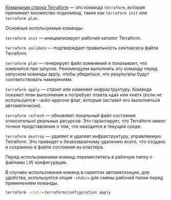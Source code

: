 [Командная строка Terraform](https://www.terraform.io/cli/commands) — это команда `terraform`, которая принимает множество подкоманд, такие как `terraform init` или `terraform plan`.

Основные используемые команды:

`terraform init` — инициализирует рабочий каталог Terraform.

`terraform validate` — подтверждает правильность синтаксиса файла Terraform.

`terraform plan` — генерирует файл изменений и показывает, что изменится при запуске. Рекомендуем выполнить эту команду перед запуском команды apply, чтобы убедиться, что результаты будут соответствовать намерениям.

`terraform apply` — строит или изменяет инфраструктуру. Команда покажет план выполнения и потребует ответа «да» или «нет» (если не используется --auto-approve флаг, который заставит его выполняться автоматически).

`terraform refresh` — обновляет локальный файл состояния относительно реальных ресурсов. Это гарантирует, что Terraform имеет точное представление о том, что находится в текущей среде.

`terraform destroy` — удаляет и удаляет инфраструктуру, управляемую Terraform. Это приведет к безвозвратному удалению всего, что создано и сохранено в файле состояния из кластера.

Перед использованием команд переместитесь в рабочую папку с файлами (.tf) конфигурации.

В случаях использования команд в скриптах автоматизации, для удобства, используется опция `-chdir=` для смены рабочей папки перед применением команды.

```bash
terraform -chdir=terraform/configuration apply
```